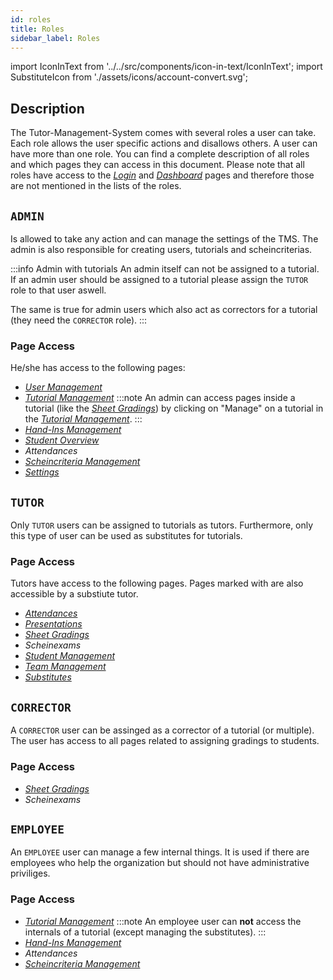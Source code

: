 ```yaml
---
id: roles
title: Roles
sidebar_label: Roles
---
```


import IconInText from '../../src/components/icon-in-text/IconInText';
import SubstituteIcon from './assets/icons/account-convert.svg';

## Description

The Tutor-Management-System comes with several roles a user can take. Each role allows the user specific actions and disallows others. A user can have more than one role. You can find a complete description of all roles and which pages they can access in this document. Please note that all roles have access to the [_Login_](./login) and [_Dashboard_](./dashboard) pages and therefore those are not mentioned in the lists of the roles.

## `ADMIN`

Is allowed to take any action and can manage the settings of the TMS. The admin is also responsible for creating users, tutorials and scheincriterias.

:::info Admin with tutorials
An admin itself can not be assigned to a tutorial. If an admin user should be assigned to a tutorial please assign the `TUTOR` role to that user aswell.

The same is true for admin users which also act as correctors for a tutorial (they need the `CORRECTOR` role).
:::

### Page Access

He/she has access to the following pages:

- [_User Management_](./user_management)
- [_Tutorial Management_](./tutorial_management)
  :::note
  An admin can access pages inside a tutorial (like the [_Sheet Gradings_](./sheet_gradings)) by clicking on "Manage" on a tutorial in the [_Tutorial Management_](./tutorial_management).
  :::
- [_Hand-Ins Management_](./hand_ins)
- [_Student Overview_](./student_overview)
- _Attendances_
- [_Scheincriteria Management_](./criterias)
- [_Settings_](./settings)

## `TUTOR`

Only `TUTOR` users can be assigned to tutorials as tutors. Furthermore, only this type of user can be used as substitutes for tutorials.

### Page Access

Tutors have access to the following pages. Pages marked with <IconInText icon={SubstituteIcon} /> are also accessible by a substiute tutor.

- [_Attendances_](./attendances) <IconInText icon={SubstituteIcon} small />
- [_Presentations_](./presentations) <IconInText icon={SubstituteIcon} small />
- [_Sheet Gradings_](./sheet_gradings)
- _Scheinexams_ <!-- TODO: Add Link after page was created -->
- [_Student Management_](./student_management)
- [_Team Management_](./team_management)
- [_Substitutes_](./substitutes)

## `CORRECTOR`

A `CORRECTOR` user can be assinged as a corrector of a tutorial (or multiple). The user has access to all pages related to assigning gradings to students.

### Page Access

- [_Sheet Gradings_](./sheet_gradings)
- _Scheinexams_ <!-- TODO: Add Link after page was created -->

## `EMPLOYEE`

An `EMPLOYEE` user can manage a few internal things. It is used if there are employees who help the organization but should not have administrative priviliges.

### Page Access

- [_Tutorial Management_](./tutorial_management)
  :::note
  An employee user can **not** access the internals of a tutorial (except managing the substitutes).
  :::
- [_Hand-Ins Management_](./hand_ins)
- _Attendances_
- [_Scheincriteria Management_](./criterias)

